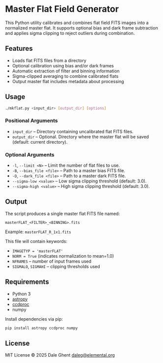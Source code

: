 # Master Flat Field Generator

This Python utility calibrates and combines flat field FITS images into a normalized master flat. It supports optional bias and dark frame subtraction and applies sigma clipping to reject outliers during combination.

## Features

- Loads flat FITS files from a directory
- Optional calibration using bias and/or dark frames
- Automatic extraction of filter and binning information
- Sigma-clipped averaging to combine calibrated flats
- Output master flat includes metadata about processing

## Usage

```bash
./mkflat.py <input_dir> [output_dir] [options]
```

### Positional Arguments

- `input_dir` – Directory containing uncalibrated flat FITS files.
- `output_dir` – Optional. Directory where the master flat will be saved (default: current directory).

### Optional Arguments

- `-l`, `--limit <N>` – Limit the number of flat files to use.
- `-B`, `--bias_file <file>` – Path to a master bias FITS file.
- `-D`, `--dark_file <file>` – Path to a master dark FITS file.
- `--sigma-low <value>` – Low sigma clipping threshold (default: 3.0).
- `--sigma-high <value>` – High sigma clipping threshold (default: 3.0).

## Output

The script produces a single master flat FITS file named:

```
masterFLAT_<FILTER>_<BINNING>.fits
```

Example: `masterFLAT_R_1x1.fits`

This file will contain keywords:

- `IMAGETYP = 'masterFLAT'`
- `NORM = True` (indicates normalization to mean=1.0)
- `NFRAMES` – number of input frames used
- `SIGMALO`, `SIGMAHI` – clipping thresholds used

## Requirements

- Python 3
- [astropy](https://www.astropy.org/)
- [ccdproc](https://ccdproc.readthedocs.io/)
- numpy

Install dependencies via pip:

```bash
pip install astropy ccdproc numpy
```

## License

MIT License © 2025 Dale Ghent <daleg@elemental.org>
